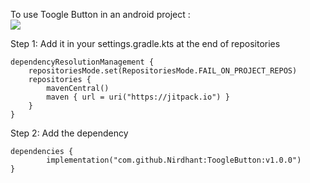 To use Toogle Button in an android project :      															
																						[![](https://jitpack.io/v/Nirdhant/ToogleButton.svg)](https://jitpack.io/#Nirdhant/ToogleButton)

Step 1: Add it in your settings.gradle.kts at the end of repositories

	dependencyResolutionManagement {
		repositoriesMode.set(RepositoriesMode.FAIL_ON_PROJECT_REPOS)
		repositories {
			mavenCentral()
			maven { url = uri("https://jitpack.io") }
		}
	}
Step 2: Add the dependency

	dependencies {
	        implementation("com.github.Nirdhant:ToogleButton:v1.0.0")
	}


